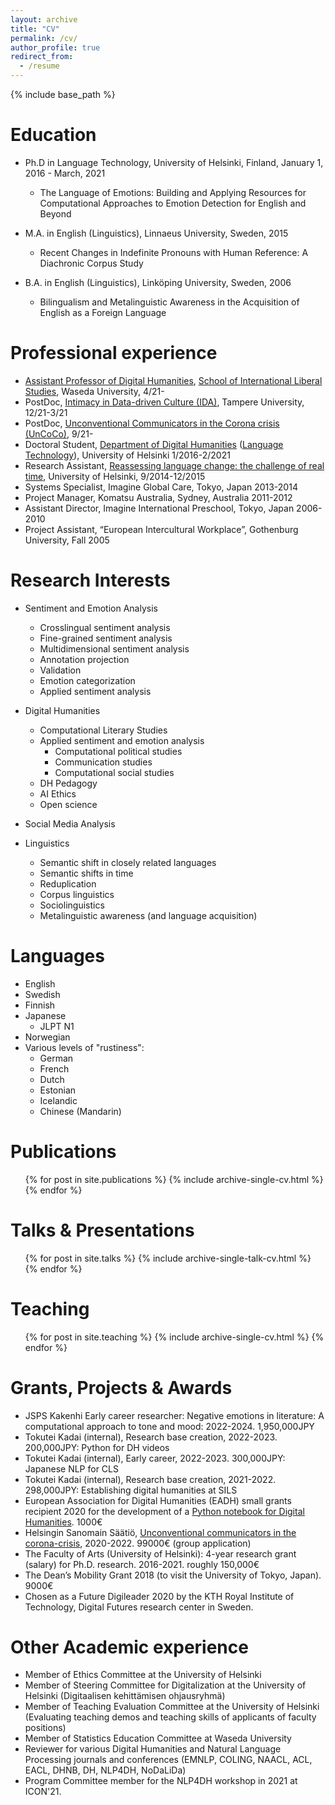 ```yaml
---
layout: archive
title: "CV"
permalink: /cv/
author_profile: true
redirect_from:
  - /resume
---
```


{% include base_path %}

Education
======
* Ph.D in Language Technology, University of Helsinki, Finland, January 1, 2016 - March, 2021
  * The Language of Emotions: Building and Applying Resources for Computational Approaches to Emotion Detection for English and Beyond

* M.A. in English (Linguistics), Linnaeus University, Sweden, 2015
  * Recent Changes in Indefinite Pronouns with Human Reference: A Diachronic Corpus Study 
* B.A. in English (Linguistics), Linköping University, Sweden, 2006
  * Bilingualism and Metalinguistic Awareness in the Acquisition of English as a Foreign Language

Professional experience
======
* [Assistant Professor of Digital Humanities](https://w-rdb.waseda.jp/html/100002999_en.html), [School of International Liberal Studies](https://www.waseda.jp/fire/sils/en/), Waseda University, 4/21-
* PostDoc, [Intimacy in Data-driven Culture (IDA)](https://www.dataintimacy.fi/en/), Tampere University, 12/21-3/21
* PostDoc, [Unconventional Communicators in the Corona crisis (UnCoCo)](https://blogs.helsinki.fi/uncocoproject/), 9/21-
* Doctoral Student, [Department of Digital Humanities](https://www.helsinki.fi/en/faculty-arts/research/disciplines/digital-humanities) ([Language Technology](https://blogs.helsinki.fi/language-technology/)), University of Helsinki 1/2016-2/2021
* Research Assistant, [Reassessing language change: the challenge of real time](https://lcd.helsinki.fi/), University of Helsinki, 9/2014-12/2015
* Systems Specialist, Imagine Global Care, Tokyo, Japan 2013-2014
* Project Manager, Komatsu Australia, Sydney, Australia 2011-2012
* Assistant Director, Imagine International Preschool, Tokyo, Japan 2006-2010
* Project Assistant, “European Intercultural Workplace”, Gothenburg University, Fall 2005


Research Interests
======
* Sentiment and Emotion Analysis
  * Crosslingual sentiment analysis
  * Fine-grained sentiment analysis
  * Multidimensional sentiment analysis
  * Annotation projection
  * Validation
  * Emotion categorization
  * Applied sentiment analysis
  
* Digital Humanities
  * Computational Literary Studies
  * Applied sentiment and emotion analysis
    * Computational political studies
    * Communication studies
    * Computational social studies   
  * DH Pedagogy
  * AI Ethics
  * Open science

* Social Media Analysis

* Linguistics
  * Semantic shift in closely related languages   
  * Semantic shifts in time
  * Reduplication
  * Corpus linguistics
  * Sociolinguistics
  * Metalinguistic awareness (and language acquisition)

Languages
======
* English
* Swedish
* Finnish
* Japanese
  * JLPT N1
* Norwegian
* Various levels of "rustiness":
  * German
  * French
  * Dutch
  * Estonian
  * Icelandic
  * Chinese (Mandarin)  

Publications
======
  <ul>{% for post in site.publications %}
    {% include archive-single-cv.html %}
  {% endfor %}</ul>
  
Talks & Presentations
======
  <ul>{% for post in site.talks %}
    {% include archive-single-talk-cv.html %}
  {% endfor %}</ul>
  
Teaching
======
  <ul>{% for post in site.teaching %}
    {% include archive-single-cv.html %}
  {% endfor %}</ul>
  
Grants, Projects & Awards
======
* JSPS Kakenhi Early career researcher: Negative emotions in literature: A computational approach to tone and mood: 2022-2024. 1,950,000JPY
* Tokutei Kadai (internal), Research base creation, 2022-2023. 200,000JPY: Python for DH videos
* Tokutei Kadai (internal), Early career, 2022-2023. 300,000JPY: Japanese NLP for CLS
* Tokutei Kadai (internal), Research base creation, 2021-2022. 298,000JPY: Establishing digital humanities at SILS
* European Association for Digital Humanities (EADH) small grants recipient 2020 for the development of a [Python notebook for Digital Humanities](https://github.com/esohman/EADH). 1000€
* Helsingin Sanomain Säätiö, [Unconventional communicators in the corona-crisis](https://blogs.helsinki.fi/uncocoproject/), 2020-2022. 99000€ (group application)
* The Faculty of Arts (University of Helsinki): 4-year research grant (salary) for Ph.D. research. 2016-2021. roughly 150,000€
* The Dean’s Mobility Grant 2018 (to visit the University of Tokyo, Japan). 9000€
* Chosen as a Future Digileader 2020 by the KTH Royal Institute of Technology, Digital Futures research center in Sweden.

Other Academic experience
======
* Member of Ethics Committee at the University of Helsinki
* Member of Steering Committee for Digitalization at the University of Helsinki (Digitaalisen kehittämisen ohjausryhmä)
* Member of Teaching Evaluation Committee at the University of Helsinki (Evaluating teaching demos and teaching skills of applicants of faculty positions)
* Member of Statistics Education Committee at Waseda University
* Reviewer for various Digital Humanities and Natural Language Processing journals and conferences (EMNLP, COLING, NAACL, ACL, EACL, DHNB, DH, NLP4DH, NoDaLiDa)
* Program Committee member for the NLP4DH workshop in 2021 at ICON'21.

